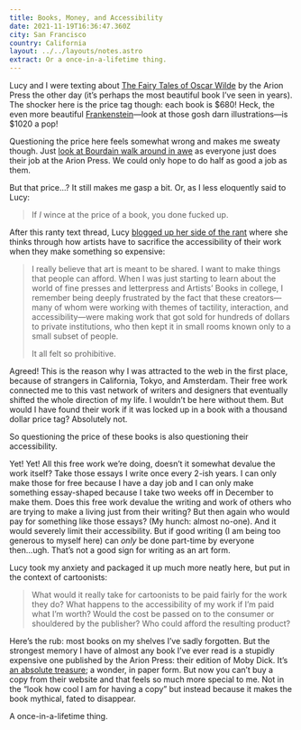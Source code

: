 ```yaml
---
title: Books, Money, and Accessibility
date: 2021-11-19T16:36:47.360Z
city: San Francisco
country: California
layout: ../../layouts/notes.astro
extract: Or a once-in-a-lifetime thing.
---
```

Lucy and I were texting about [The Fairy Tales of Oscar Wilde](https://www.arionpress.com/store/114-the-fairy-tales-of-oscar-wilde) by the Arion Press the other day (it’s perhaps the most beautiful book I’ve seen in years). The shocker here is the price tag though: each book is $680! Heck, the even more beautiful [Frankenstein](https://www.arionpress.com/store/115-frankenstein)—look at those gosh darn illustrations—is $1020 a pop!

Questioning the price here feels somewhat wrong and makes me sweaty though. Just [look at Bourdain walk around in awe](https://www.youtube.com/watch?v=i-5NhxYRqUI) as everyone just does their job at the Arion Press. We could only hope to do half as good a job as them.

But that price...? It still makes me gasp a bit. Or, as I less eloquently said to Lucy:

> If *I* wince at the price of a book, you done fucked up. 

After this ranty text thread, Lucy [blogged up her side of the rant](https://lucybellwood.com/relative-pricing/) where she thinks through how artists have to sacrifice the accessibility of their work when they make something so expensive:

> I really believe that art is meant to be shared. I want to make things that people can afford. When I was just starting to learn about the world of fine presses and letterpress and Artists’ Books in college, I remember being deeply frustrated by the fact that these creators—many of whom were working with themes of tactility, interaction, and accessibility—were making work that got sold for hundreds of dollars to private institutions, who then kept it in small rooms known only to a small subset of people.
> 
> It all felt so prohibitive.

Agreed! This is the reason why I was attracted to the web in the first place, because of strangers in California, Tokyo, and Amsterdam. Their free work connected me to this vast network of writers and designers that eventually shifted the whole direction of my life. I wouldn’t be here without them. But would I have found their work if it was locked up in a book with a thousand dollar price tag? Absolutely not. 

So questioning the price of these books is also questioning their accessibility. 

Yet! Yet! All this free work we’re doing, doesn’t it somewhat devalue the work itself? Take those essays I write once every 2-ish years. I can only make those for free because I have a day job and I can only make something essay-shaped because I take two weeks off in December to make them. Does this free work devalue the writing and work of others who are trying to make a living just from their writing? But then again who would pay for something like those essays? (My hunch: almost no-one). And it would severely limit their accessibility. But if good writing (I am being too generous to myself here) can _only_ be done part-time by everyone then...ugh. That’s not a good sign for writing as an art form.

Lucy took my anxiety and packaged it up much more neatly here, but put in the context of cartoonists:

> What would it really take for cartoonists to be paid fairly for the work they do? What happens to the accessibility of my work if I’m paid what I’m worth? Would the cost be passed on to the consumer or shouldered by the publisher? Who could afford the resulting product?

Here’s the rub: most books on my shelves I’ve sadly forgotten. But the strongest memory I have of almost any book I’ve ever read is a stupidly expensive one published by the Arion Press: their edition of Moby Dick. It’s [an absolute treasure](https://fontsinuse.com/uses/30/moby-dick-the-arion-press-edition); a wonder, in paper form. But now you can’t buy a copy from their website and that feels so much more special to me. Not in the “look how cool I am for having a copy” but instead because it makes the book mythical, fated to disappear. 

A once-in-a-lifetime thing. 
